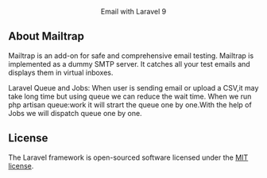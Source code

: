 <p align="center">Email with Laravel 9

## About Mailtrap
    
Mailtrap is an add-on for safe and comprehensive email testing. Mailtrap is implemented as a dummy SMTP server. It catches all your test emails and displays them in virtual inboxes.

Laravel Queue and Jobs: When user is sending email or upload a CSV,it may take long time but using queue we can reduce the wait time. When we run 
    php artisan queue:work it will strart the queue one by one.With the help of Jobs we will dispatch queue one by one.

## License

The Laravel framework is open-sourced software licensed under the [MIT license](https://opensource.org/licenses/MIT).
